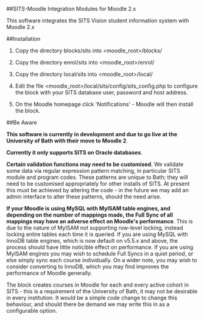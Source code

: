 ##SITS-Moodle Integration Modules for Moodle 2.x

This software integrates the SITS Vision student information system with Moodle 2.x

##Installation

1) Copy the directory blocks/sits into <moodle_root>/blocks/

2) Copy the directory enrol/sits into <moodle_root>/enrol/

3) Copy the directory local/sits into <moodle_root>/local/

4) Edit the file <moodle_root>/local/sits/config/sits_config.php to configure the block with your SITS database user, password and host address.

5) On the Moodle homepage click 'Notifications' - Moodle will then install the block.

##Be Aware

**This software is currently in development and due to go live at the University of Bath with their move to Moodle 2**.

**Currently it only supports SITS on Oracle databases**.

**Certain validation functions may need to be customised**.
We validate some data via regular expression pattern matching, in particular SITS module and program codes.  These patterns are unique to Bath;
they will need to be customised appropriately for other installs of SITS.  At present this must be achieved by altering the code - in the future
we may add an admin interface to alter these patterns, should the need arise.  

**If your Moodle is using MySQL with MyISAM table engines, and depending on the number of mappings made, the Full Sync of all mappings 
may have an adverse effect on Moodle's performance**.  This is due to the nature of MyISAM not supporting row-level locking, instead 
locking entire tables each time it is queried.   If you are using MySQL with InnoDB table engines, which is now default on v5.5.x and above,
the process should have little noticible effect on performance.  If you are using MyISAM engines you may wish to schedule Full Syncs in a quiet
period, or else simply sync each course individually.  On a wider note, you may wish to consider converting to InnoDB, which you may find
improves the performance of Moodle generally.

The block creates courses in Moodle for each and every active cohort in SITS - this is a requirement of the University of Bath, it may
not be desirable in every institution.  It would be a simple code change to change this behaviour, and should there be demand we may
write this in as a configurable option.
